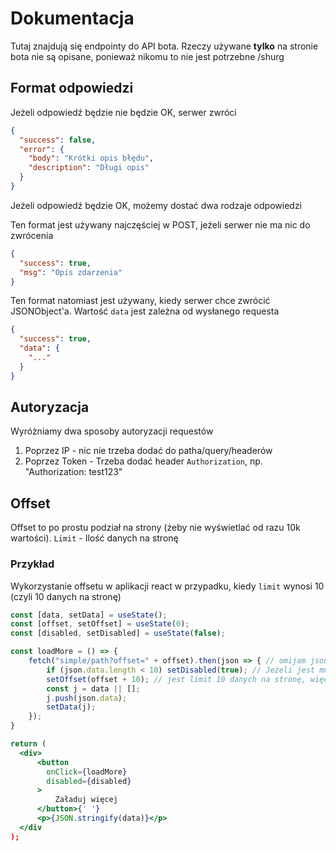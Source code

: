 # Dokumentacja
Tutaj znajdują się endpointy do API bota. Rzeczy używane **tylko** na stronie bota nie są opisane, ponieważ nikomu to nie jest potrzebne /shurg

## Format odpowiedzi
Jeżeli odpowiedź będzie nie będzie OK, serwer zwróci
```json
{
  "success": false,
  "error": {
    "body": "Krótki opis błędu",
    "description": "Długi opis"
  }
}
```

Jeżeli odpowiedź będzie OK, możemy dostać dwa rodzaje odpowiedzi

Ten format jest używany najczęściej w POST, jeżeli serwer nie ma nic do zwrócenia
```json
{
  "success": true,
  "msg": "Opis zdarzenia"
}
```

Ten format natomiast jest używany, kiedy serwer chce zwrócić JSONObject'a.
Wartość `data` jest zależna od wysłanego requesta
```json
{
  "success": true,
  "data": {
    "..."
  }
}
```

## Autoryzacja
Wyróżniamy dwa sposoby autoryzacji requestów

1. Poprzez IP - nic nie trzeba dodać do patha/query/headerów
2. Poprzez Token - Trzeba dodać header `Authorization`, np. "Authorization: test123"

## Offset
Offset to po prostu podział na strony (żeby nie wyświetlać od razu 10k wartości). 
`Limit` - Ilość danych na stronę

### Przykład
Wykorzystanie offsetu w aplikacji react w przypadku, kiedy `limit` wynosi 10 (czyli 10 danych na stronę)

```jsx
const [data, setData] = useState();
const [offset, setOffset] = useState(0);
const [disabled, setDisabled] = useState(false);

const loadMore = () => {
    fetch("simple/path?offset=" + offset).then(json => { // omijam json.json() bo tak
        if (json.data.length < 10) setDisabled(true); // Jeżeli jest mniej niż 10 danych, to lista się kończy
        setOffset(offset + 10); // jest limit 10 danych na stronę, więc powiększamy offset o 10
        const j = data || [];
        j.push(json.data);
        setData(j);
    });
}

return (
  <div>
      <button 
        onClick={loadMore}
        disabled={disabled}
      >
          Załaduj więcej
      </button>{' '}
      <p>{JSON.stringify(data)}</p>
  </div
);

```
